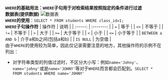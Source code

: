 **`WHERE`的基础用法：`WHERE`子句用于对检索结果按照指定的条件进行过滤**
<br>
**数据表(提供数据)**
![数据表](leanote://file/getImage?fileId=5de50aa8ab64411743006e8f)
<br>
**`WHERE`的使用**：`SELECT * FROM students WHERE class_id=1;`
<br>
**`WHERE`子句操作符**
| 操作符 | 说明 |
| :-----: | :-------: |
| `=` | 等于 |
| `<>` | 不等于 |
| `!=` | 不等于 |
| `>` | 大于 |
| `>=` | 大于等于 |
| `<` | 小于 |
| `<=` | 小于等于 |
| `BETWEEN a AND b` | 介于a和b之间(包括a和b) |
| `IS NULL` | 为空值 |
<br>
由于`WHERE`的使用较为简单，因此仅记录需要注意的地方，其他操作符的示例不在列出：
  - 对字符串类型的列值过滤时，不区分大小写：例如`name='Johny'`、`name='johny'`或是`name='JOHNY'`等对于`WHERE`而言都会匹配到。`SELECT * FROM students WHERE name='JOHNY'`